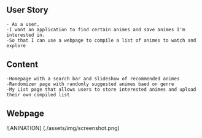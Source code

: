 ## User Story

```
- As a user, 
-I want an application to find certain animes and save animes I'm interested in. 
-So that I can use a webpage to compile a list of animes to watch and explore
```

## Content

```
-Homepage with a search bar and slideshow of recommended animes
-Randomizer page with randomly suggested animes baed on genre
-My List page that allows users to store interested animes and upload their own compiled list
```

## Webpage
![ANINATION] (./assets/img/screenshot.png)